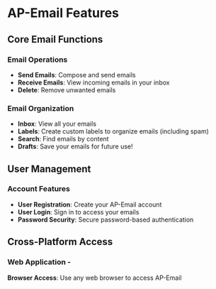 # AP-Email Features

## Core Email Functions

### Email Operations
- **Send Emails**: Compose and send emails
- **Receive Emails**: View incoming emails in your inbox
- **Delete**: Remove unwanted emails

### Email Organization
- **Inbox**: View all your emails
- **Labels**: Create custom labels to organize emails (including spam)
- **Search**: Find emails by content
- **Drafts**: Save your emails for future use!

## User Management

### Account Features
- **User Registration**: Create your AP-Email account
- **User Login**: Sign in to access your emails
- **Password Security**: Secure password-based authentication

## Cross-Platform Access

### Web Application -
**Browser Access**: Use any web browser to access AP-Email

